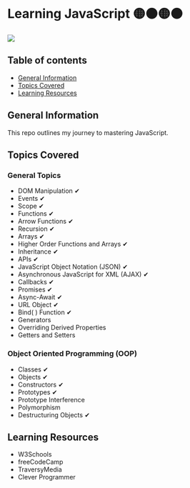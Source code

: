 # Learning JavaScript 🟡⚫🟡⚫


<img style="align-items: center;" src = "https://user-images.githubusercontent.com/55777067/135094588-c42c7322-4ab7-48d4-a14a-ab9168b95ad6.png">


## Table of contents
* [General Information](#general-info)
* [Topics Covered](#topics-covered)
* [Learning Resources](#resources)


## General Information
This repo outlines my journey to mastering JavaScript. 


## Topics Covered

### General Topics

- DOM Manipulation ✔
- Events ✔
- Scope ✔
- Functions ✔
- Arrow Functions ✔
- Recursion ✔
- Arrays ✔
- Higher Order Functions and Arrays ✔
- Inheritance ✔
- APIs ✔
- JavaScript Object Notation (JSON) ✔
- Asynchronous JavaScript for XML (AJAX) ✔
- Callbacks ✔
- Promises ✔
- Async-Await ✔
- URL Object ✔
- Bind( ) Function ✔
- Generators
- Overriding Derived Properties
- Getters and Setters

### Object Oriented Programming (OOP) 

- Classes ✔
- Objects ✔
- Constructors ✔
- Prototypes ✔
- Prototype Interference
- Polymorphism
- Destructuring Objects ✔


<!--## Design Patterns


## JS Tools and Libraries-->


## Learning Resources

- W3Schools
- freeCodeCamp
- TraversyMedia
- Clever Programmer



